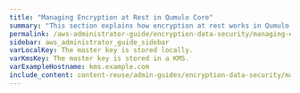 ```yaml
---
title: "Managing Encryption at Rest in Qumulo Core"
summary: "This section explains how encryption at rest works in Qumulo Core, how to rotate master keys, how to configure a Key Management Server (KMS), and how to ensure that the master keys across your cluster are secured correctly by using the <code>qq</code> CLI."
permalink: /aws-administrator-guide/encryption-data-security/managing-encryption-at-rest.html
sidebar: aws_administrator_guide_sidebar
varLocalKey: The master key is stored locally.
varKmsKey: The master key is stored in a KMS.
varExampleHostname: kms.example.com
include_content: content-reuse/admin-guides/encryption-data-security/managing-encryption-at-rest.md
---
```

